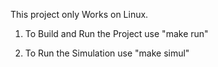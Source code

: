 This project only Works on Linux.
   
1) To Build and Run the Project use
   "make run"
   
2) To Run the Simulation use
   "make simul"



   
